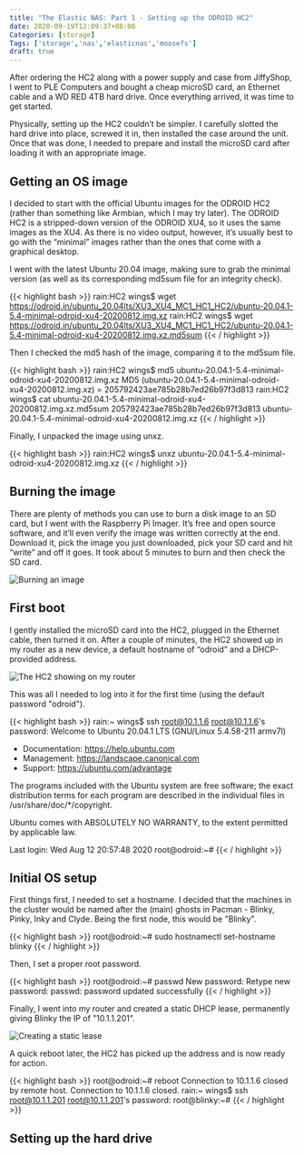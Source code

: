 ```yaml
---
title: "The Elastic NAS: Part 1 - Setting up the ODROID HC2"
date: 2020-09-19T12:09:37+08:00
Categories: [storage]
Tags: ['storage','nas','elasticnas','moosefs']
draft: true
---
```


After ordering the HC2 along with a power supply and case from JiffyShop, I went to PLE Computers and bought a cheap microSD card, an Ethernet cable and a WD RED 4TB hard drive. Once everything arrived, it was time to get started.

Physically, setting up the HC2 couldn’t be simpler. I carefully slotted the hard drive into place, screwed it in, then installed the case around the unit. Once that was done, I needed to prepare and install the microSD card after loading it with an appropriate image.

## Getting an OS image
I decided to start with the official Ubuntu images for the ODROID HC2 (rather than something like Armbian, which I may try later). The ODROID HC2 is a stripped-down version of the ODROID XU4, so it uses the same images as the XU4. As there is no video output, however, it’s usually best to go with the “minimal” images rather than the ones that come with a graphical desktop.

I went with the latest Ubuntu 20.04 image, making sure to grab the minimal version (as well as its corresponding md5sum file for an integrity check).

{{< highlight bash >}}
rain:HC2 wings$ wget https://odroid.in/ubuntu_20.04lts/XU3_XU4_MC1_HC1_HC2/ubuntu-20.04.1-5.4-minimal-odroid-xu4-20200812.img.xz
rain:HC2 wings$ wget https://odroid.in/ubuntu_20.04lts/XU3_XU4_MC1_HC1_HC2/ubuntu-20.04.1-5.4-minimal-odroid-xu4-20200812.img.xz.md5sum
{{< / highlight >}}

Then I checked the md5 hash of the image, comparing it to the md5sum file.

{{< highlight bash >}}
rain:HC2 wings$ md5 ubuntu-20.04.1-5.4-minimal-odroid-xu4-20200812.img.xz
MD5 (ubuntu-20.04.1-5.4-minimal-odroid-xu4-20200812.img.xz) = 205792423ae785b28b7ed26b97f3d813
rain:HC2 wings$ cat ubuntu-20.04.1-5.4-minimal-odroid-xu4-20200812.img.xz.md5sum
205792423ae785b28b7ed26b97f3d813  ubuntu-20.04.1-5.4-minimal-odroid-xu4-20200812.img.xz
{{< / highlight >}}

Finally, I unpacked the image using unxz.

{{< highlight bash >}}
rain:HC2 wings$ unxz ubuntu-20.04.1-5.4-minimal-odroid-xu4-20200812.img.xz
{{< / highlight >}}

## Burning the image
There are plenty of methods you can use to burn a disk image to an SD card, but I went with the Raspberry Pi Imager. It’s free and open source software, and it’ll even verify the image was written correctly at the end. Download it, pick the image you just downloaded, pick your SD card and hit “write” and off it goes. It took about 5 minutes to burn and then check the SD card.

![Burning an image](/img/2020-09-19-hc2-sdcard.png)

## First boot
I gently installed the microSD card into the HC2, plugged in the Ethernet cable, then turned it on. After a couple of minutes, the HC2 showed up in my router as a new device, a default hostname of “odroid” and a DHCP-provided address.

![The HC2 showing on my router](/img/2020-09-19-hc2-router.png)

This was all I needed to log into it for the first time (using the default password "odroid").

{{< highlight bash >}}
rain:~ wings$ ssh root@10.1.1.6
root@10.1.1.6's password:
Welcome to Ubuntu 20.04.1 LTS (GNU/Linux 5.4.58-211 armv7l)

 * Documentation:  https://help.ubuntu.com
 * Management:     https://landscape.canonical.com
 * Support:        https://ubuntu.com/advantage


The programs included with the Ubuntu system are free software;
the exact distribution terms for each program are described in the
individual files in /usr/share/doc/*/copyright.

Ubuntu comes with ABSOLUTELY NO WARRANTY, to the extent permitted by
applicable law.

Last login: Wed Aug 12 20:57:48 2020
root@odroid:~#
{{< / highlight >}}

## Initial OS setup
First things first, I needed to set a hostname. I decided that the machines in the cluster would be named after the (main) ghosts in Pacman - Blinky, Pinky, Inky and Clyde. Being the first node, this would be "Blinky".

{{< highlight bash >}}
root@odroid:~# sudo hostnamectl set-hostname blinky
{{< / highlight >}}

Then, I set a proper root password.

{{< highlight bash >}}
root@odroid:~# passwd
New password:
Retype new password:
passwd: password updated successfully
{{< / highlight >}}

Finally, I went into my router and created a static DHCP lease, permanently giving Blinky the IP of "10.1.1.201".

![Creating a static lease](/img/2020-09-19-hc2-router-staticlease.png)

A quick reboot later, the HC2 has picked up the address and is now ready for action.

{{< highlight bash >}}
root@odroid:~# reboot
Connection to 10.1.1.6 closed by remote host.
Connection to 10.1.1.6 closed.
rain:~ wings$ ssh root@10.1.1.201
root@10.1.1.201's password:
root@blinky:~#
{{< / highlight >}}

## Setting up the hard drive
